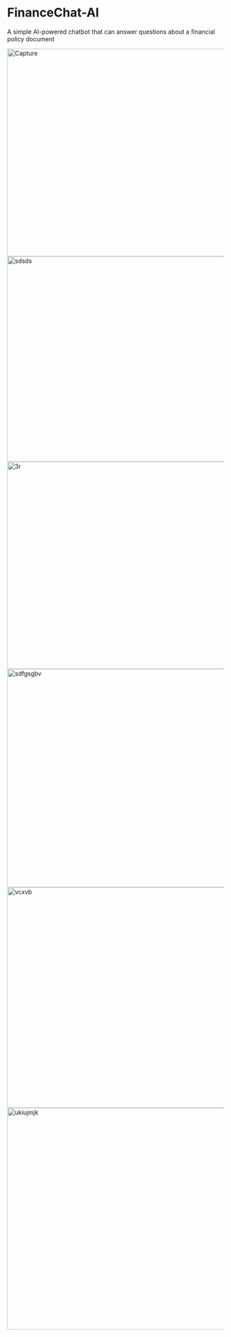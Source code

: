 # FinanceChat-AI
A simple AI-powered chatbot that can answer questions about a financial policy document


<img width="958" height="483" alt="Capture" src="https://github.com/user-attachments/assets/647438d4-5f5d-4b0c-8845-d2391a3f8311" />

<img width="960" height="478" alt="sdsds" src="https://github.com/user-attachments/assets/b902abe2-9723-4427-8a74-8c67af9034cd" />


<img width="960" height="482" alt="3r" src="https://github.com/user-attachments/assets/c7d80ed7-f2c0-43ac-b7a9-d010315ff570" />


<img width="826" height="508" alt="sdfgsgbv" src="https://github.com/user-attachments/assets/cad0a533-194a-4e99-9c79-4c3d171afde2" />


<img width="831" height="513" alt="vcxvb" src="https://github.com/user-attachments/assets/e17e6ed8-4117-44d7-88b5-501444ec5948" />


<img width="828" height="516" alt="ukiujmjk" src="https://github.com/user-attachments/assets/2c042e91-ba12-4bef-9690-33f5b51a3ec8" />

